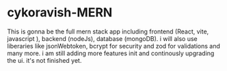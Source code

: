# cykoravish-MERN

This is gonna be the full mern stack app including frontend (React, vite, javascript ), backend (nodeJs), database (mongoDB). i will also use liberaries like jsonWebtoken, bcrypt for security and zod for validations and many more. i am still adding more features init and continously upgrading the ui. it's not finished yet.
